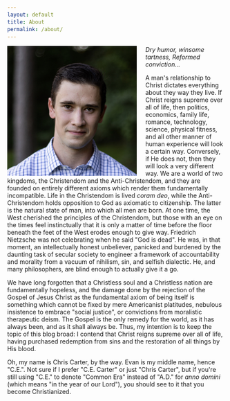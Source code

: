 ```yaml
---
layout: default
title: About
permalink: /about/
---
```


<img src="/assets/img/chris-carter-6847.jpg" style="width:300px; margin: 0px 20px 0px 0px;" align="left"> _Dry humor, winsome tartness, Reformed conviction..._

A man's relationship to Christ dictates everything about they way they live. If Christ reigns supreme over all of life, then politics, economics, family life, romance, technology, science, physical fitness, and all other manner of human experience will look a certain way. Conversely, if He does not, then they will look a very different way. We are a world of two kingdoms, the Christendom and the Anti-Christendom, and they are founded on entirely different axioms which render them fundamentally incompatible. Life in the Christendom is lived _coram deo_, while the Anti-Christendom holds opposition to God as axiomatic to citizenship. The latter is the natural state of man, into which all men are born. At one time, the West cherished the principles of the Christendom, but those with an eye on the times feel instinctually that it is only a matter of time before the floor beneath the feet of the West erodes enough to give way. Friedrich Nietzsche was not celebrating when he said "God is dead". He was, in that moment, an intellectually honest unbeliever, panicked and burdened by the daunting task of secular society to engineer a framework of accountability and morality from a vacuum of nihilism, sin, and selfish dialectic. He, and many philosophers, are blind enough to actually give it a go.

We have long forgotten that a Christless soul and a Christless nation are fundamentally hopeless, and the damage done by the rejection of the Gospel of Jesus Christ as the fundamental axiom of being itself is something which cannot be fixed by mere Americanist platitudes, nebulous insistence to embrace "social justice", or convictions from moralistic therapeutic deism. The Gospel is the only remedy for the world, as it has always been, and as it shall always be. Thus, my intention is to keep the topic of this blog broad: I contend that Christ reigns supreme over all of life, having purchased redemption from sins and the restoration of all things by His blood.

Oh, my name is Chris Carter, by the way. Evan is my middle name, hence "C.E.". Not sure if I prefer "C.E. Carter" or just "Chris Carter", but if you're still using "C.E." to denote "Common Era" instead of "A.D." for _anno domini_ (which means "in the year of our Lord"), you should see to it that you become Christianized.
